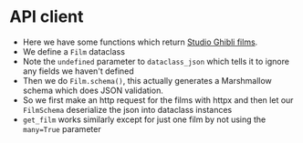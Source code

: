 # API client

- Here we have some functions which return [Studio Ghibli films](https://ghibliapi.herokuapp.com/#tag/Films).
- We define a `Film` dataclass
- Note the `undefined` parameter to `dataclass_json` which tells it to ignore any fields we haven't defined
- Then we do `Film.schema()`, this actually generates a Marshmallow schema which does JSON validation.
- So we first make an http request for the films with httpx and then let our `FilmSchema` deserialize the json into dataclass instances
- `get_film` works similarly except for just one film by not using the `many=True` parameter
